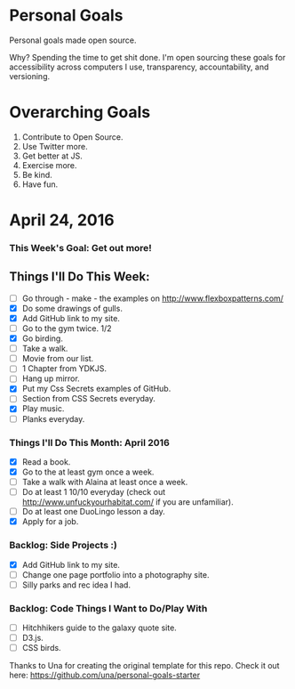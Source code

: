 Personal Goals
==============

Personal goals made open source.

Why? Spending the time to get shit done. I'm open sourcing these goals for accessibility across computers I use, transparency, accountability, and versioning.

# Overarching Goals
1. Contribute to Open Source.
3. Use Twitter more.
4. Get better at JS.
5. Exercise more.
6. Be kind.
7. Have fun.

# April 24, 2016

### This Week's Goal: Get out more!

## Things I'll Do This Week:

- [ ] Go through - make - the examples on http://www.flexboxpatterns.com/
- [x] Do some drawings of gulls.
- [x] Add GitHub link to my site.
- [ ] Go to the gym twice. 1/2
- [x] Go birding.
- [ ] Take a walk.
- [ ] Movie from our list.
- [ ] 1 Chapter from YDKJS.
- [ ] Hang up mirror.
- [x] Put my Css Secrets examples of GitHub.
- [ ] Section from CSS Secrets everyday.
- [x] Play music.
- [ ] Planks everyday.

### Things I'll Do This Month: April 2016

- [x] Read a book.
- [x] Go to the at least gym once a week.
- [ ] Take a walk with Alaina at least once a week.
- [ ] Do at least 1 10/10 everyday (check out http://www.unfuckyourhabitat.com/ if you are unfamiliar).
- [ ] Do at least one DuoLingo lesson a day.
- [x] Apply for a job.

### Backlog: Side Projects :)

- [x] Add GitHub link to my site.
- [ ] Change one page portfolio into a photography site.
- [ ] Silly parks and rec idea I had.

### Backlog: Code Things I Want to Do/Play With

- [ ] Hitchhikers guide to the galaxy quote site.
- [ ] D3.js.
- [ ] CSS birds.

Thanks to Una for creating the original template for this repo. Check it out here: https://github.com/una/personal-goals-starter